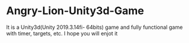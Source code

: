 # Angry-Lion-Unity3d-Game
It is a Unity3d(Unity 2019.3.14fi- 64bits) game and fully functional game with timer, targets, etc. I hope you will enjot it
